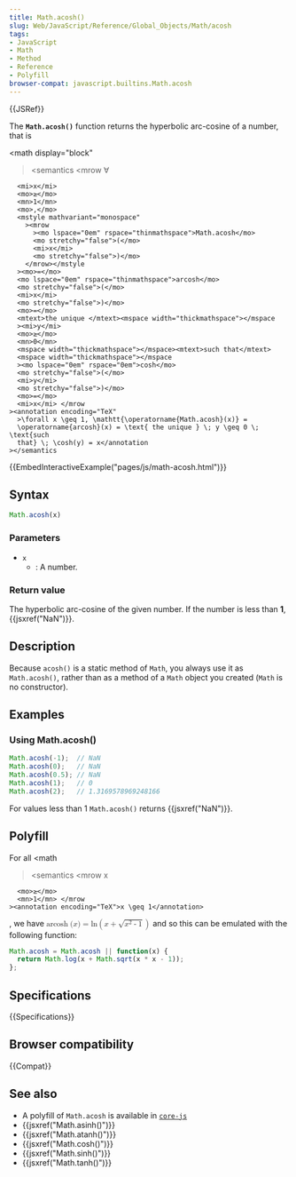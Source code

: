 ```yaml
---
title: Math.acosh()
slug: Web/JavaScript/Reference/Global_Objects/Math/acosh
tags:
- JavaScript
- Math
- Method
- Reference
- Polyfill
browser-compat: javascript.builtins.Math.acosh
---
```

{{JSRef}}

The **`Math.acosh()`** function returns the hyperbolic arc-cosine of a number,
that is

<math display="block"

> <semantics <mrow <mo>∀</mo>

      <mi>x</mi>
      <mo>≥</mo>
      <mn>1</mn>
      <mo>,</mo>
      <mstyle mathvariant="monospace"
        ><mrow
          ><mo lspace="0em" rspace="thinmathspace">Math.acosh</mo>
          <mo stretchy="false">(</mo>
          <mi>x</mi>
          <mo stretchy="false">)</mo>
        </mrow></mstyle
      ><mo>=</mo>
      <mo lspace="0em" rspace="thinmathspace">arcosh</mo>
      <mo stretchy="false">(</mo>
      <mi>x</mi>
      <mo stretchy="false">)</mo>
      <mo>=</mo>
      <mtext>the unique </mtext><mspace width="thickmathspace"></mspace
      ><mi>y</mi>
      <mo>≥</mo>
      <mn>0</mn>
      <mspace width="thickmathspace"></mspace><mtext>such that</mtext>
      <mspace width="thickmathspace"></mspace
      ><mo lspace="0em" rspace="0em">cosh</mo>
      <mo stretchy="false">(</mo>
      <mi>y</mi>
      <mo stretchy="false">)</mo>
      <mo>=</mo>
      <mi>x</mi> </mrow
    ><annotation encoding="TeX"
      >\forall x \geq 1, \mathtt{\operatorname{Math.acosh}(x)} =
      \operatorname{arcosh}(x) = \text{ the unique } \; y \geq 0 \; \text{such
      that} \; \cosh(y) = x</annotation
    ></semantics

> </math>

{{EmbedInteractiveExample("pages/js/math-acosh.html")}}

## Syntax

```js
Math.acosh(x)
```

### Parameters

- `x`
  - : A number.

### Return value

The hyperbolic arc-cosine of the given number. If the number is less than **1**,
{{jsxref("NaN")}}.

## Description

Because `acosh()` is a static method of `Math`, you always use it as
`Math.acosh()`, rather than as a method of a `Math` object you created (`Math`
is no constructor).

## Examples

### Using Math.acosh()

```js
Math.acosh(-1);  // NaN
Math.acosh(0);   // NaN
Math.acosh(0.5); // NaN
Math.acosh(1);   // 0
Math.acosh(2);   // 1.3169578969248166
```

For values less than 1 `Math.acosh()` returns {{jsxref("NaN")}}.

## Polyfill

For all <math

> <semantics <mrow <mi>x</mi>

      <mo>≥</mo>
      <mn>1</mn> </mrow
    ><annotation encoding="TeX">x \geq 1</annotation>

</semantics></math>, we have <math> <semantics
    ><mrow
      ><mo lspace="0em" rspace="thinmathspace">arcosh</mo>
<mo stretchy="false">(</mo> <mi>x</mi> <mo stretchy="false">)</mo> <mo>=</mo>
<mo lspace="0em" rspace="0em">ln</mo> <mrow
        ><mo>(</mo> <mrow
          ><mi>x</mi> <mo>+</mo> <msqrt
            ><mrow
              ><msup
                ><mi>x</mi> <mn>2</mn> </msup
              ><mo>-</mo> <mn>1</mn> </mrow></msqrt
          ></mrow
        ><mo>)</mo> </mrow></mrow
    ><annotation encoding="TeX"
      >\operatorname {arcosh} (x) = \ln \left(x + \sqrt{x^{2} - 1}
\right)</annotation
    > </semantics></math> and so this can be emulated with the following
function:

```js
Math.acosh = Math.acosh || function(x) {
  return Math.log(x + Math.sqrt(x * x - 1));
};
```

## Specifications

{{Specifications}}

## Browser compatibility

{{Compat}}

## See also

- A polyfill of `Math.acosh` is available in
  [`core-js`](https://github.com/zloirock/core-js#ecmascript-math)
- {{jsxref("Math.asinh()")}}
- {{jsxref("Math.atanh()")}}
- {{jsxref("Math.cosh()")}}
- {{jsxref("Math.sinh()")}}
- {{jsxref("Math.tanh()")}}
